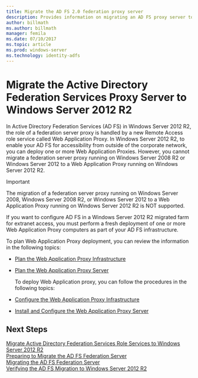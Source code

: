 ```yaml
---
title: Migrate the AD FS 2.0 federation proxy server
description: Provides information on migrating an AD FS proxy server to Windows Server 2012 R2.
author: billmath
ms.author: billmath
manager: femila
ms.date: 07/10/2017
ms.topic: article
ms.prod: windows-server
ms.technology: identity-adfs
---
```


# Migrate the Active Directory Federation Services Proxy Server to Windows Server 2012 R2

In Active Directory Federation Services (AD FS) in Windows Server 2012 R2, the role of a federation server proxy is handled by a new Remote Access role service called Web Application Proxy. In Windows Server 2012 R2, to enable your AD FS for accessibility from outside of the corporate network, you can deploy one or more Web Application Proxies. However, you cannot migrate a federation server proxy running on Windows Server 2008 R2 or Windows Server 2012 to a Web Application Proxy running on Windows Server 2012 R2.  
  
> [!IMPORTANT]
>  The migration of a federation server proxy running on Windows Server 2008, Windows Server 2008 R2, or Windows Server 2012 to a Web Application Proxy running on Windows Server 2012 R2 is NOT supported.  
  
If you want to configure AD FS in a Windows Server 2012 R2 migrated farm for extranet access, you must perform a fresh deployment of one or more Web Application Proxy computers as part of your AD FS infrastructure.  
  
To plan Web Application Proxy deployment, you can review the information in the following topics:  
  
- [Plan the Web Application Proxy Infrastructure](https://technet.microsoft.com/library/dn383648.aspx)  
  
- [Plan the Web Application Proxy Server](https://technet.microsoft.com/library/dn383647.aspx)  
  
  To deploy Web Application proxy, you can follow the procedures in the following topics:  
  
- [Configure the Web Application Proxy Infrastructure](https://technet.microsoft.com/library/dn383644.aspx)  
  
- [Install and Configure the Web Application Proxy Server](https://technet.microsoft.com/library/dn383662.aspx)  
  
## Next Steps
 [Migrate Active Directory Federation Services Role Services to Windows Server 2012 R2](migrate-ad-fs-service-role-to-windows-server-r2.md)   
 [Preparing to Migrate the AD FS Federation Server](prepare-migrate-ad-fs-server-r2.md)   
 [Migrating the AD FS Federation Server](migrate-ad-fs-fed-server-r2.md)    
 [Verifying the AD FS Migration to Windows Server 2012 R2](verify-ad-fs-migration.md)

